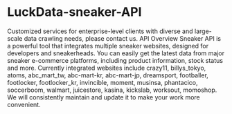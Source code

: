 # LuckData-sneaker-API
Customized services for enterprise-level clients with diverse and large-scale data crawling needs, please contact us.
API Overview
Sneaker API is a powerful tool that integrates multiple sneaker websites, designed for developers and sneakerheads. You can easily get the latest data from major sneaker e-commerce platforms, including product information, stock status and more. Currently integrated websites include crazy11, billys_tokyo, atoms, abc_mart_tw, abc-mart-kr, abc-mart-jp, dreamsport, footballer, footlocker, footlocker_kr, invincible, moment, musinsa, phantacico, soccerboom, walmart, juicestore, kasina, kickslab, worksout, momoshop. We will consistently maintain and update it to make your work more convenient.
